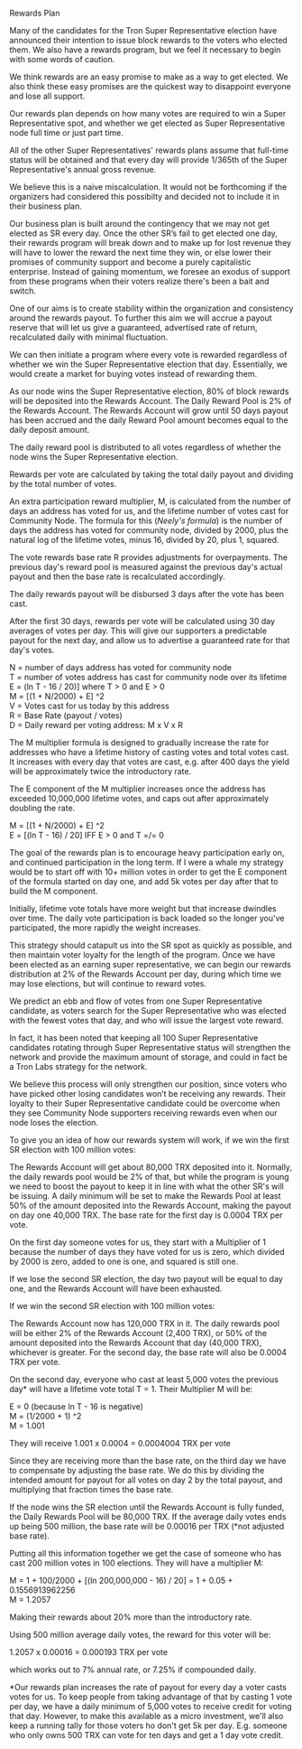 Rewards Plan

Many of the candidates for the Tron Super Representative election have announced their intention to issue block rewards to the voters who elected them. We also have a rewards program, but we feel it necessary to begin with some words of caution. 

We think rewards are an easy promise to make as a way to get elected. We also think these easy promises are the quickest way to disappoint everyone and lose all support.

Our rewards plan depends on how many votes are required to win a Super Representative spot, and whether we get elected as Super Representative node full time or just part time.

All of the other Super Representatives' rewards plans assume that full-time status will be obtained and that every day will provide 1/365th of the Super Representative's annual gross revenue.

We believe this is a naive miscalculation. It would not be forthcoming if the organizers had considered this possibilty and decided not to include it in their business plan.

Our business plan is built around the contingency that we may not get elected as SR every day. Once the other SR’s fail to get elected one day, their rewards program will break down and to make up for lost revenue they will have to lower the reward the next time they win, or else lower their promises of community support and become a purely capitalistic enterprise. Instead of gaining momentum, we foresee an exodus of support from these programs when their voters realize there's been a bait and switch.

One of our aims is to create stability within the organization and consistency around the rewards payout. To further this aim we will accrue a payout reserve that will let us give a guaranteed, advertised rate of return, recalculated daily with minimal fluctuation.

We can then initiate a program where every vote is rewarded regardless of whether we win the Super Representative election that day. Essentially, we would create a market for buying votes instead of rewarding them.

As our node wins the Super Representative election, 80% of block rewards will be deposited into the Rewards Account. The Daily Reward Pool is 2% of the Rewards Account. The Rewards Account will grow until 50 days payout has been accrued and the daily Reward Pool amount becomes equal to the daily deposit amount.

The daily reward pool is distributed to all votes regardless of whether the node wins the Super Representative election.

Rewards per vote are calculated by taking the total daily payout and dividing by the total number of votes. 

An extra participation reward multiplier, M, is calculated from the number of days an address has voted for us, and the lifetime number of votes cast for Community Node. The formula for this (*Neely's formula*) is the number of days the address has voted for community node, divided by 2000, plus the natural log of the lifetime votes, minus 16, divided by 20, plus 1, squared.

The vote rewards base rate R provides adjustments for overpayments. The previous day's reward pool is measured against the previous day's actual payout and then the base rate is recalculated accordingly.

The daily rewards payout will be disbursed 3 days after the vote has been cast.

After the first 30 days, rewards per vote will be calculated using 30 day averages of votes per day. This will give our supporters a predictable payout for the next day, and allow us to advertise a guaranteed rate for that day's votes.

N = number of days address has voted for community node  
T = number of votes address has cast for community node over its lifetime  
E = (ln T - 16 / 20)] where T > 0 and E > 0  
M = [(1 + N/2000) + E] ^2  
V = Votes cast for us today by this address  
R = Base Rate (payout / votes)  
D = Daily reward per voting address: M x V x R  


The M multiplier formula is designed to gradually increase the rate for addresses who have a lifetime history of casting votes and total votes cast. It increases with every day that votes are cast, e.g. after 400 days the yield will be approximately twice the introductory rate.

The E component of the M multiplier increases once the address has exceeded 10,000,000 lifetime votes, and caps out after approximately doubling the rate. 

M = [(1 + N/2000) + E] ^2  
E = [(ln T - 16) / 20] IFF E > 0 and T =/= 0

The goal of the rewards plan is to encourage heavy participation early on, and continued participation in the long term. If I were a whale my strategy would be to start off with 10+ million votes in order to get the E component of the formula started on day one, and add 5k votes per day after that to build the M component.

Initially, lifetime vote totals have more weight but that increase dwindles over time. The daily vote participation is back loaded so the longer you've participated, the more rapidly the weight increases.

This strategy should catapult us into the SR spot as quickly as possible, and then maintain voter loyalty for the length of the program. Once we have been elected as an earning super representative, we can begin our rewards distribution at 2% of the Rewards Account per day, during which time we may lose elections, but will continue to reward votes. 

We predict an ebb and flow of votes from one Super Representative candidate, as voters search for the Super Representative who was elected with the fewest votes that day, and who will issue the largest vote reward. 

In fact, it has been noted that keeping all 100 Super Representative candidates rotating through Super Representative status will strengthen the network and provide the maximum amount of storage, and could in fact be a Tron Labs strategy for the network.

We believe this process will only strengthen our position, since voters who have picked other losing candidates won’t be receiving any rewards. Their loyalty to their Super Representative candidate could be overcome when they see Community Node supporters receiving rewards even when our node loses the election.

To give you an idea of how our rewards system will work, if we win the first SR election with 100 million votes:

The Rewards Account will get about 80,000 TRX deposited into it. Normally, the daily rewards pool would be 2% of that, but while the program is young we need to boost the payout to keep it in line with what the other SR's will be issuing. A daily minimum will be set to make the Rewards Pool at least 50% of the amount deposited into the Rewards Account, making the payout on day one 40,000 TRX. The base rate for the first day is 0.0004 TRX per vote.

On the first day someone votes for us, they start with a Multiplier of 1 because the number of days they have voted for us is zero, which divided by 2000 is zero, added to one is one, and squared is still one.

If we lose the second SR election, the day two payout will be equal to day one, and the Rewards Account will have been exhausted.

If we win the second SR election with 100 million votes:

The Rewards Account now has 120,000 TRX in it. The daily rewards pool will be either 2% of the Rewards Account (2,400 TRX), or 50% of the amount deposited into the Rewards Account that day (40,000 TRX), whichever is greater. For the second day, the base rate will also be 0.0004 TRX per vote.

On the second day, everyone who cast at least 5,000 votes the previous day* will have a lifetime vote total T = 1. Their Multiplier M will be:

E = 0 (because ln T - 16 is negative)  
M = (1/2000 + 1) ^2  
M = 1.001  

They will receive 1.001 x 0.0004 = 0.0004004 TRX per vote

Since they are receiving more than the base rate, on the third day we have to compensate by adjusting the base rate. We do this by dividing the intended amount for payout for all votes on day 2 by the total payout, and multiplying that fraction times the base rate.

If the node wins the SR election until the Rewards Account is fully funded, the Daily Rewards Pool will be 80,000 TRX. If the average daily votes ends up being 500 million, the base rate will be 0.00016 per TRX (*not adjusted base rate).

Putting all this information together we get the case of someone who has cast 200 million votes in 100 elections. They will have a multiplier M: 

M = 1 + 100/2000 + [(ln 200,000,000 - 16) / 20] = 1 + 0.05 + 0.1556913962256  
M = 1.2057

Making their rewards about 20% more than the introductory rate.

Using 500 million average daily votes, the reward for this voter will be:

1.2057 x 0.00016 = 0.000193 TRX per vote

which works out to 7% annual rate, or 7.25% if compounded daily.

*Our rewards plan increases the rate of payout for every day a voter casts votes for us. To keep people from taking advantage of that by casting 1 vote per day, we have a daily minimum of 5,000 votes to receive credit for voting that day. However, to make this available as a micro investment, we'll also keep a running tally for those voters ho don't get 5k per day. E.g. someone who only owns 500 TRX can vote for ten days and get a 1 day vote credit.